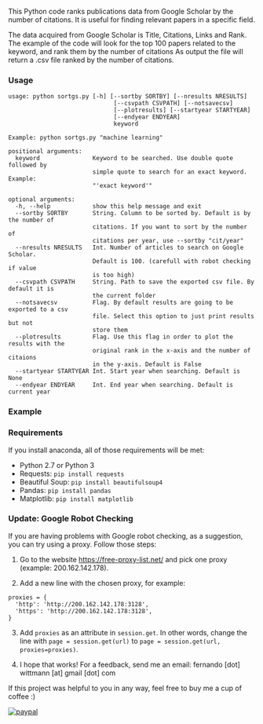 This Python code ranks publications data from Google Scholar by the number 
of citations.
It is useful for finding relevant papers in a specific field. 

The data acquired from Google Scholar is Title, Citations, Links and Rank.
The example of the code will look for the top 100 papers related to the keyword, 
and rank them by the number of citations
As output the file will return a .csv file ranked by the number of citations.

### Usage
```
usage: python sortgs.py [-h] [--sortby SORTBY] [--nresults NRESULTS]
                              [--csvpath CSVPATH] [--notsavecsv]
                              [--plotresults] [--startyear STARTYEAR]
                              [--endyear ENDYEAR]
                              keyword

Example: python sortgs.py "machine learning"

positional arguments:
  keyword               Keyword to be searched. Use double quote followed by
                        simple quote to search for an exact keyword. Example:
                        "'exact keyword'"

optional arguments:
  -h, --help            show this help message and exit
  --sortby SORTBY       String. Column to be sorted by. Default is by the number of
                        citations. If you want to sort by the number of
                        citations per year, use --sortby "cit/year"
  --nresults NRESULTS   Int. Number of articles to search on Google Scholar.
                        Default is 100. (carefull with robot checking if value
                        is too high)
  --csvpath CSVPATH     String. Path to save the exported csv file. By default it is
                        the current folder
  --notsavecsv          Flag. By default results are going to be exported to a csv
                        file. Select this option to just print results but not
                        store them
  --plotresults         Flag. Use this flag in order to plot the results with the
                        original rank in the x-axis and the number of citaions
                        in the y-axis. Default is False
  --startyear STARTYEAR Int. Start year when searching. Default is None
  --endyear ENDYEAR     Int. End year when searching. Default is current year
```

### Example



### Requirements
If you install anaconda, all of those requirements will be met:
- Python 2.7 or Python 3
- Requests: `pip install requests`
- Beautiful Soup: `pip install beautifulsoup4`
- Pandas: `pip install pandas`
- Matplotlib: `pip install matplotlib`

### Update: Google Robot Checking
If you are having problems with Google robot checking, as a suggestion, you can try using a proxy. Follow those steps:

1. Go to the website https://free-proxy-list.net/ and pick one proxy (example: 200.162.142.178). 

2. Add a new line with the chosen proxy, for example: 
```
proxies = {
  'http': 'http://200.162.142.178:3128',
  'https': 'http://200.162.142.178:3128',
}
```

3. Add `proxies` as an attribute in `session.get`. In other words, change the line with `page = session.get(url)` to `page = session.get(url, proxies=proxies)`.

4. I hope that works! For a feedback, send me an email: fernando [dot] wittmann [at] gmail [dot] com

If this project was helpful to you in any way, feel free to buy me a cup of coffee :)

[![paypal](https://www.paypalobjects.com/en_US/i/btn/btn_donateCC_LG.gif)](https://www.paypal.com/cgi-bin/webscr?cmd=_s-xclick&hosted_button_id=QAQ4YJFQVXLMA&source=url)

